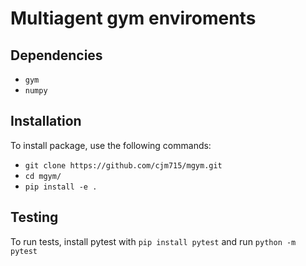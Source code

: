 # Multiagent gym enviroments

## Dependencies
* `gym`
* `numpy`

## Installation
To install package, use the following commands:
* `git clone https://github.com/cjm715/mgym.git`
* `cd mgym/`
* `pip install -e .`

## Testing
To run tests, install pytest with `pip install pytest` and run `python -m pytest`
